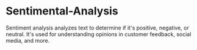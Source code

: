 # Sentimental-Analysis
Sentiment analysis analyzes text to determine if it's positive, negative, or neutral. It's used for understanding opinions in customer feedback, social media, and more.
